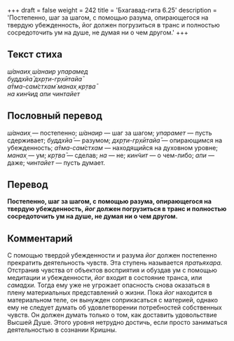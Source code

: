+++
draft = false
weight = 242
title = 'Бхагавад-гита 6.25'
description = 'Постепенно, шаг за шагом, с помощью разума, опирающегося на твердую убежденность, йог должен погрузиться в транс и полностью сосредоточить ум на душе, не думая ни о чем другом.'
+++

## Текст стиха

_ш́анаих̣ ш́анаир упарамед  
буддхйа̄ дхр̣ти-гр̣хӣтайа̄  
а̄тма-сам̇стхам̇ манах̣ кр̣тва̄  
на кин̃чид апи чинтайет_

## Пословный перевод

_ш́анаих̣_ — постепенно; _ш́анаир_ — шаг за шагом; _упарамет_ — пусть сдерживает; _буддхйа̄_ — разумом; _дхр̣ти_\-_гр̣хӣтайа̄_ — опирающимся на убежденность; _а̄тма_\-_сам̇стхам_ — находящийся на духовном уровне; _манах̣_ — ум; _кр̣тва̄_ — сделав; _на_ — не; _кин̃чит_ — о чем-либо; _апи_ — даже; _чинтайет_ — пусть думает.

## Перевод

**Постепенно, шаг за шагом, с помощью разума, опирающегося на твердую убежденность, _йог_ должен погрузиться в транс и полностью сосредоточить ум на душе, не думая ни о чем другом.**

## Комментарий

С помощью твердой убежденности и разума _йог_ должен постепенно прекратить деятельность чувств. Эта ступень называется _пратьяхара._ Отстранив чувства от объектов восприятия и обуздав ум с помощью медитации и убежденности, _йог_ входит в состояние транса, или _самадхи._ Тогда ему уже не угрожает опасность снова оказаться в плену материальных представлений о жизни. Пока _йог_ находится в материальном теле, он вынужден соприкасаться с материей, однако ему не следует думать об удовлетворении потребностей собственных чувств. Он должен думать только о том, как доставить удовольствие Высшей Душе. Этого уровня нетрудно достичь, если просто заниматься деятельностью в сознании Кришны.

